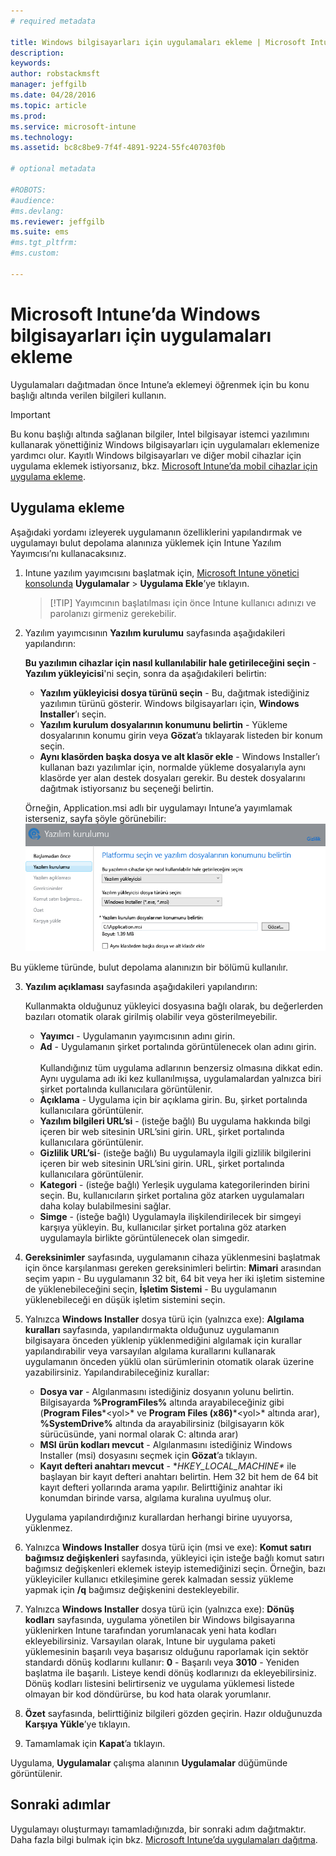 ```yaml
---
# required metadata

title: Windows bilgisayarları için uygulamaları ekleme | Microsoft Intune
description:
keywords:
author: robstackmsft
manager: jeffgilb
ms.date: 04/28/2016
ms.topic: article
ms.prod:
ms.service: microsoft-intune
ms.technology:
ms.assetid: bc8c8be9-7f4f-4891-9224-55fc40703f0b

# optional metadata

#ROBOTS:
#audience:
#ms.devlang:
ms.reviewer: jeffgilb
ms.suite: ems
#ms.tgt_pltfrm:
#ms.custom:

---
```


# Microsoft Intune’da Windows bilgisayarları için uygulamaları ekleme

Uygulamaları dağıtmadan önce Intune’a eklemeyi öğrenmek için bu konu başlığı altında verilen bilgileri kullanın.

> [!IMPORTANT]
> Bu konu başlığı altında sağlanan bilgiler, Intel bilgisayar istemci yazılımını kullanarak yönettiğiniz Windows bilgisayarları için uygulamaları eklemenize yardımcı olur. Kayıtlı Windows bilgisayarları ve diğer mobil cihazlar için uygulama eklemek istiyorsanız, bkz. [Microsoft Intune’da mobil cihazlar için uygulama ekleme](add-apps-for-mobile-devices-in-microsoft-intune.md).


## Uygulama ekleme
Aşağıdaki yordamı izleyerek uygulamanın özelliklerini yapılandırmak ve uygulamayı bulut depolama alanınıza yüklemek için Intune Yazılım Yayımcısı’nı kullanacaksınız.

1.  Intune yazılım yayımcısını başlatmak için, [Microsoft Intune yönetici konsolunda](https://manage.microsoft.com) **Uygulamalar** &gt; **Uygulama Ekle**’ye tıklayın.

    > [!TIP] Yayımcının başlatılması için önce Intune kullanıcı adınızı ve parolanızı girmeniz gerekebilir.



2.  Yazılım yayımcısının **Yazılım kurulumu** sayfasında aşağıdakileri yapılandırın:

    **Bu yazılımın cihazlar için nasıl kullanılabilir hale getirileceğini seçin** - **Yazılım yükleyicisi**'ni seçin, sonra da aşağıdakileri belirtin:

    - **Yazılım yükleyicisi dosya türünü seçin** - Bu, dağıtmak istediğiniz yazılımın türünü gösterir. Windows bilgisayarları için, **Windows Installer**’ı seçin.
    - **Yazılım kurulum dosyalarının konumunu belirtin** - Yükleme dosyalarının konumu girin veya **Gözat**’a tıklayarak listeden bir konum seçin.
    - **Aynı klasörden başka dosya ve alt klasör ekle** - Windows Installer’ı kullanan bazı yazılımlar için, normalde yükleme dosyalarıyla aynı klasörde yer alan destek dosyaları gerekir. Bu destek dosyalarını dağıtmak istiyorsanız bu seçeneği belirtin.

    Örneğin, Application.msi adlı bir uygulamayı Intune’a yayımlamak isterseniz, sayfa şöyle görünebilir: ![Bilgisayar Yazılım Yayımcısı](./media/publisher-for-pc.png)

   Bu yükleme türünde, bulut depolama alanınızın bir bölümü kullanılır.

3.  **Yazılım açıklaması** sayfasında aşağıdakileri yapılandırın:

    Kullanmakta olduğunuz yükleyici dosyasına bağlı olarak, bu değerlerden bazıları otomatik olarak girilmiş olabilir veya gösterilmeyebilir.

    - **Yayımcı** - Uygulamanın yayımcısının adını girin.
    - **Ad** - Uygulamanın şirket portalında görüntülenecek olan adını girin.<br /><br />Kullandığınız tüm uygulama adlarının benzersiz olmasına dikkat edin. Aynı uygulama adı iki kez kullanılmışsa, uygulamalardan yalnızca biri şirket portalında kullanıcılara görüntülenir.
    - **Açıklama** - Uygulama için bir açıklama girin. Bu, şirket portalında kullanıcılara görüntülenir.
    - **Yazılım bilgileri URL’si** - (isteğe bağlı) Bu uygulama hakkında bilgi içeren bir web sitesinin URL’sini girin. URL, şirket portalında kullanıcılara görüntülenir.
    - **Gizlilik URL’si**- (isteğe bağlı) Bu uygulamayla ilgili gizlilik bilgilerini içeren bir web sitesinin URL’sini girin. URL, şirket portalında kullanıcılara görüntülenir.
    - **Kategori** - (isteğe bağlı) Yerleşik uygulama kategorilerinden birini seçin. Bu, kullanıcıların şirket portalına göz atarken uygulamaları daha kolay bulabilmesini sağlar.
    - **Simge** - (isteğe bağlı) Uygulamayla ilişkilendirilecek bir simgeyi karşıya yükleyin. Bu, kullanıcılar şirket portalına göz atarken uygulamayla birlikte görüntülenecek olan simgedir.



4.  **Gereksinimler** sayfasında, uygulamanın cihaza yüklenmesini başlatmak için önce karşılanması gereken gereksinimleri belirtin: **Mimari** arasından seçim yapın - Bu uygulamanın 32 bit, 64 bit veya her iki işletim sistemine de yüklenebileceğini seçin, **İşletim Sistemi** - Bu uygulamanın yüklenebileceği en düşük işletim sistemini seçin.

5.  Yalnızca **Windows Installer** dosya türü için (yalnızca exe): **Algılama kuralları** sayfasında, yapılandırmakta olduğunuz uygulamanın bilgisayara önceden yüklenip yüklenmediğini algılamak için kurallar yapılandırabilir veya varsayılan algılama kurallarını kullanarak uygulamanın önceden yüklü olan sürümlerinin otomatik olarak üzerine yazabilirsiniz.
    Yapılandırabileceğiniz kurallar:
    - **Dosya var** - Algılanmasını istediğiniz dosyanın yolunu belirtin. Bilgisayarda **%ProgramFiles%** altında arayabileceğiniz gibi (**Program Files**\*&lt;yol&gt;* ve **Program Files (x86)**\*&lt;yol&gt;* altında arar), **%SystemDrive%** altında da arayabilirsiniz (bilgisayarın kök sürücüsünde, yani normal olarak C: altında arar)
    - **MSI ürün kodları mevcut** - Algılanmasını istediğiniz Windows Installer (msi) dosyasını seçmek için **Gözat**’a tıklayın. 
    - **Kayıt defteri anahtarı mevcut** - **HKEY_LOCAL_MACHINE\** ile başlayan bir kayıt defteri anahtarı belirtin. Hem 32 bit hem de 64 bit kayıt defteri yollarında arama yapılır. Belirttiğiniz anahtar iki konumdan birinde varsa, algılama kuralına uyulmuş olur.

    Uygulama yapılandırdığınız kurallardan herhangi birine uyuyorsa, yüklenmez.

6.  Yalnızca **Windows Installer** dosya türü için (msi ve exe): **Komut satırı bağımsız değişkenleri** sayfasında, yükleyici için isteğe bağlı komut satırı bağımsız değişkenleri eklemek isteyip istemediğinizi seçin. Örneğin, bazı yükleyiciler kullanıcı etkileşimine gerek kalmadan sessiz yükleme yapmak için **/q** bağımsız değişkenini destekleyebilir.

7.  Yalnızca **Windows Installer** dosya türü için (yalnızca exe): **Dönüş kodları** sayfasında, uygulama yönetilen bir Windows bilgisayarına yüklenirken Intune tarafından yorumlanacak yeni hata kodları ekleyebilirsiniz.
    Varsayılan olarak, Intune bir uygulama paketi yüklemesinin başarılı veya başarısız olduğunu raporlamak için sektör standardı dönüş kodlarını kullanır: **0** - Başarılı veya **3010** - Yeniden başlatma ile başarılı. Listeye kendi dönüş kodlarınızı da ekleyebilirsiniz. Dönüş kodları listesini belirtirseniz ve uygulama yüklemesi listede olmayan bir kod döndürürse, bu kod hata olarak yorumlanır.

8.  **Özet** sayfasında, belirttiğiniz bilgileri gözden geçirin. Hazır olduğunuzda **Karşıya Yükle**’ye tıklayın.

9. Tamamlamak için **Kapat**’a tıklayın.

Uygulama, **Uygulamalar** çalışma alanının **Uygulamalar** düğümünde görüntülenir.

## Sonraki adımlar

Uygulamayı oluşturmayı tamamladığınızda, bir sonraki adım dağıtmaktır. Daha fazla bilgi bulmak için bkz. [Microsoft Intune’da uygulamaları dağıtma](deploy-apps.md).

<!--HONumber=May16_HO3-->


